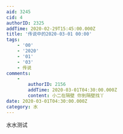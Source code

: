 ```yaml
---
aid: 3245
cid: 4
authorID: 2325
addTime: 2020-02-29T15:45:00.000Z
title: '传说中的2020-03-01 00:00'
tags:
    - '00'
    - '2020'
    - '01'
    - '03'
    - 传说
comments:
    -
        authorID: 2156
        addTime: 2020-03-01T04:30:00.000Z
        content: 小二在隔壁 你到隔壁找丫
date: 2020-03-01T04:30:00.000Z
category: 水
---
```


水水测试
